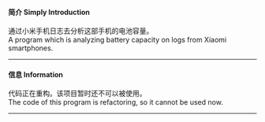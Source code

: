 #### 简介 Simply Introduction
通过小米手机日志去分析这部手机的电池容量。<br />
A program which is analyzing battery capacity on logs from Xiaomi smartphones.
****
#### 信息 Information
代码正在重构。该项目暂时还不可以被使用。<br />
The code of this program is refactoring, so it cannot be used now.
****